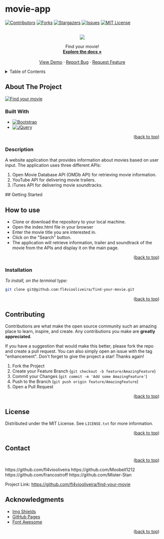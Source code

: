 # movie-app

<!-- PROJECT SHIELDS -->
<!--
*** I'm using markdown "reference style" links for readability.
*** Reference links are enclosed in brackets [ ] instead of parentheses ( ).
*** See the bottom of this document for the declaration of the reference variables
*** for contributors-url, forks-url, etc. This is an optional, concise syntax you may use.
*** https://www.markdownguide.org/basic-syntax/#reference-style-links
-->
[![Contributors][contributors-shield]][contributors-url]
[![Forks][forks-shield]][forks-url]
[![Stargazers][stars-shield]][stars-url]
[![Issues][issues-shield]][issues-url]
[![MIT License][license-shield]][license-url]



<!-- PROJECT LOGO -->
<br />
<div align="center">
  <a href="https://github.com/fl4viooliveira/find-your-movie">
	<img src="images/find-your-movie-logo.png">
  </a>

  <p align="center">
    Find your movie!
    <br />
    <a href="https://github.com/fl4viooliveira/find-your-movie"><strong>Explore the docs »</strong></a>
    <br />
    <br />
    <a href="https://fl4viooliveira.github.io/find-your-movie/">View Demo</a>
    ·
    <a href="https://github.com/fl4viooliveira/find-your-movie/issues">Report Bug</a>
    ·
    <a href="https://github.com/fl4viooliveira/find-your-movie/issues">Request Feature</a>
  </p>
</div>


<!-- TABLE OF CONTENTS -->
<details>
  <summary>Table of Contents</summary>
  <ol>
    <li>
      <a href="#about-the-project">About The Project</a>
      <ul>
        <li><a href="#built-with">Built With</a></li>
      </ul>
    </li>
    <li>
      <a href="#getting-started">Getting Started</a>
      <ul>
        <li><a href="#prerequisites">Prerequisites</a></li>
        <li><a href="#installation">Installation</a></li>
      </ul>
    </li>
    <li><a href="#usage">Usage</a></li>
    <li><a href="#roadmap">Roadmap</a></li>
    <li><a href="#contributing">Contributing</a></li>
    <li><a href="#license">License</a></li>
    <li><a href="#contact">Contact</a></li>
    <li><a href="#acknowledgments">Acknowledgments</a></li>
  </ol>
</details>



<!-- ABOUT THE PROJECT -->
## About The Project
[![Find your movie][product-screenshot]](https://fl4viooliveira.github.io/find-your-movie/)




### Built With

* [![Bootstrap][Bootstrap.com]][Bootstrap-url]
* [![JQuery][JQuery.com]][JQuery-url]

<p align="right">(<a href="#readme-top">back to top</a>)</p>

### Description

A website application that provides information about movies based on user input. The application uses three different APIs:

  <ol>
    <li>
    Open Movie Database API (OMDb API) for retrieving movie information.</li>
    <li>
    YouTube API for delivering movie trailers.</li>
    <li>
    iTunes API for delivering movie soundtracks.</li>
  </ol>
<!-- GETTING STARTED -->
## Getting Started

## How to use
  <ul>  
    <li>
    Clone or download the repository to your local machine.</li>
    <li>
    Open the index.html file in your browser
    <li>
    Enter the movie title you are interested in.</li>
    <li>
    Click on the "Search" button.</li>
    <li>
    The application will retrieve information, trailer and soundtrack of the movie from the APIs and display it on the main page.</li>
  </ul>

<p align="right">(<a href="#readme-top">back to top</a>)</p>


### Installation

_To install, on the terminal type:_
   ```sh
   git clone git@github.com:fl4viooliveira/find-your-movie.git
   ```
<p align="right">(<a href="#readme-top">back to top</a>)</p>


<!-- CONTRIBUTING -->
## Contributing

Contributions are what make the open source community such an amazing place to learn, inspire, and create. Any contributions you make are **greatly appreciated**.

If you have a suggestion that would make this better, please fork the repo and create a pull request. You can also simply open an issue with the tag "enhancement".
Don't forget to give the project a star! Thanks again!

1. Fork the Project
2. Create your Feature Branch (`git checkout -b feature/AmazingFeature`)
3. Commit your Changes (`git commit -m 'Add some AmazingFeature'`)
4. Push to the Branch (`git push origin feature/AmazingFeature`)
5. Open a Pull Request

<p align="right">(<a href="#readme-top">back to top</a>)</p>



<!-- LICENSE -->
## License

Distributed under the MIT License. See `LICENSE.txt` for more information.

<p align="right">(<a href="#readme-top">back to top</a>)</p>



<!-- CONTACT -->
## Contact




<p align="right">(<a href="#readme-top">back to top</a>)</p>
https://github.com/fl4viooliveira
https://github.com/Moobell1212
https://github.com/francostroff
https://github.com/Mister-Stan

Project Link: https://github.com/fl4viooliveira/find-your-movie


<!-- ACKNOWLEDGMENTS -->
## Acknowledgments

* [Img Shields](https://shields.io)
* [GitHub Pages](https://pages.github.com)
* [Font Awesome](https://fontawesome.com)

<p align="right">(<a href="#readme-top">back to top</a>)</p>



<!-- MARKDOWN LINKS & IMAGES -->
<!-- https://www.markdownguide.org/basic-syntax/#reference-style-links -->
[contributors-shield]: https://img.shields.io/github/contributors/fl4viooliveira/find-your-movie.svg?style=for-the-badge
[contributors-url]: https://github.com/fl4viooliveira/find-your-movie/graphs/contributors
[forks-shield]: https://img.shields.io/github/forks/fl4viooliveira/find-your-movie.svg?style=for-the-badge
[forks-url]: https://github.com/fl4viooliveira/Best-README-Template/network/members
[stars-shield]: https://img.shields.io/github/stars/fl4viooliveira/find-your-movie.svg?style=for-the-badge
[stars-url]: https://github.com/fl4viooliveira/find-your-movie/stargazers
[issues-shield]: https://img.shields.io/github/issues/fl4viooliveira/find-your-movie.svg?style=for-the-badge
[issues-url]: https://github.com/fl4viooliveira/find-your-movie/issues
[license-shield]: https://img.shields.io/github/license/fl4viooliveira/find-your-movie.svg?style=for-the-badge
[license-url]: https://github.com/fl4viooliveira/find-your-movie/blob/master/LICENSE.txt
[linkedin-shield]: https://img.shields.io/badge/-LinkedIn-black.svg?style=for-the-badge&logo=linkedin&colorB=555
[product-screenshot]: images/screenshot.png
[Next.js]: https://img.shields.io/badge/next.js-000000?style=for-the-badge&logo=nextdotjs&logoColor=white
[Next-url]: https://nextjs.org/
[React.js]: https://img.shields.io/badge/React-20232A?style=for-the-badge&logo=react&logoColor=61DAFB
[React-url]: https://reactjs.org/
[Vue.js]: https://img.shields.io/badge/Vue.js-35495E?style=for-the-badge&logo=vuedotjs&logoColor=4FC08D
[Vue-url]: https://vuejs.org/
[Angular.io]: https://img.shields.io/badge/Angular-DD0031?style=for-the-badge&logo=angular&logoColor=white
[Angular-url]: https://angular.io/
[Svelte.dev]: https://img.shields.io/badge/Svelte-4A4A55?style=for-the-badge&logo=svelte&logoColor=FF3E00
[Svelte-url]: https://svelte.dev/
[Laravel.com]: https://img.shields.io/badge/Laravel-FF2D20?style=for-the-badge&logo=laravel&logoColor=white
[Laravel-url]: https://laravel.com
[Bootstrap.com]: https://img.shields.io/badge/Bootstrap-563D7C?style=for-the-badge&logo=bootstrap&logoColor=white
[Bootstrap-url]: https://getbootstrap.com
[JQuery.com]: https://img.shields.io/badge/jQuery-0769AD?style=for-the-badge&logo=jquery&logoColor=white
[JQuery-url]: https://jquery.com 

